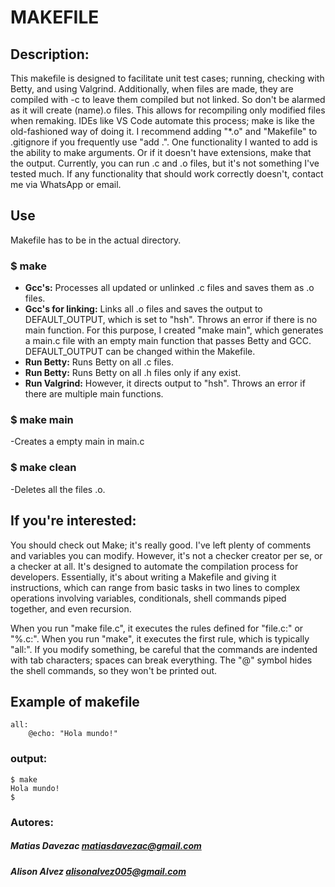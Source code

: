 # MAKEFILE

## Description:
This makefile is designed to facilitate unit test cases; running, checking with Betty, and using Valgrind.
Additionally, when files are made, they are compiled with -c to leave them compiled but not linked.
So don't be alarmed as it will create (name).o files.
This allows for recompiling only modified files when remaking.
IDEs like VS Code automate this process; make is like the old-fashioned way of doing it.
I recommend adding "*.o" and "Makefile" to .gitignore if you frequently use "add .".
One functionality I wanted to add is the ability to make arguments.
Or if it doesn't have extensions, make that the output.
Currently, you can run .c and .o files, but it's not something I've tested much.
If any functionality that should work correctly doesn't, contact me via WhatsApp or email.

## Use
Makefile has to be in the actual directory.

### $ make
- **Gcc's:** Processes all updated or unlinked .c files and saves them as .o files.
- **Gcc's for linking:** Links all .o files and saves the output to DEFAULT_OUTPUT, which is set to "hsh". Throws an error if there is no main function. For this purpose, I created "make main", which generates a main.c file with an empty main function that passes Betty and GCC. DEFAULT_OUTPUT can be changed within the Makefile.
- **Run Betty:** Runs Betty on all .c files.
- **Run Betty:** Runs Betty on all .h files only if any exist.
- **Run Valgrind:** However, it directs output to "hsh". Throws an error if there are multiple main functions.

### $ make main
-Creates a empty main in main.c

### $ make clean
-Deletes all the files .o.

## If you're interested:
You should check out Make; it's really good. I've left plenty of comments and variables you can modify. However, it's not a checker creator per se, or a checker at all. It's designed to automate the compilation process for developers. Essentially, it's about writing a Makefile and giving it instructions, which can range from basic tasks in two lines to complex operations involving variables, conditionals, shell commands piped together, and even recursion.

When you run "make file.c", it executes the rules defined for "file.c:" or "%.c:". When you run "make", it executes the first rule, which is typically "all:". If you modify something, be careful that the commands are indented with tab characters; spaces can break everything. The "@" symbol hides the shell commands, so they won't be printed out.

## Example of makefile
```
all:
	@echo: "Hola mundo!"
```
### output:
```
$ make
Hola mundo!
$       
```
### Autores:
##### Matias Davezac <matiasdavezac@gmail.com>
##### Alison Alvez <alisonalvez005@gmail.com>
